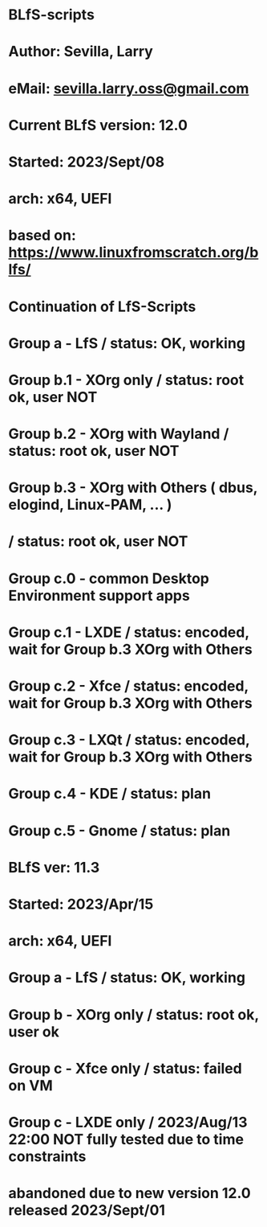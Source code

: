 # BLfS-scripts
#
# Author: Sevilla, Larry
#  eMail: sevilla.larry.oss@gmail.com
#
#
# Current BLfS version: 12.0
# Started: 2023/Sept/08
# arch: x64, UEFI
#
# based on: https://www.linuxfromscratch.org/blfs/
#
# Continuation of LfS-Scripts
#
#
# Group a - LfS / status: OK, working
#
# Group b.1 - XOrg only         / status: root ok, user NOT
# Group b.2 - XOrg with Wayland / status: root ok, user NOT
# Group b.3 - XOrg with Others ( dbus, elogind, Linux-PAM, ... )
#                               / status: root ok, user NOT
#
# Group c.0 - common Desktop Environment support apps
# Group c.1 - LXDE  / status: encoded, wait for Group b.3 XOrg with Others
# Group c.2 - Xfce  / status: encoded, wait for Group b.3 XOrg with Others
# Group c.3 - LXQt  / status: encoded, wait for Group b.3 XOrg with Others
# Group c.4 - KDE   / status: plan
# Group c.5 - Gnome / status: plan





# BLfS ver: 11.3
# Started: 2023/Apr/15
# arch: x64, UEFI
#
# Group a - LfS / status: OK, working
# Group b - XOrg only / status: root ok, user ok
#
# Group c - Xfce only / status: failed on VM
# Group c - LXDE only / 2023/Aug/13 22:00 NOT fully tested due to time constraints
# abandoned due to new version 12.0 released 2023/Sept/01
